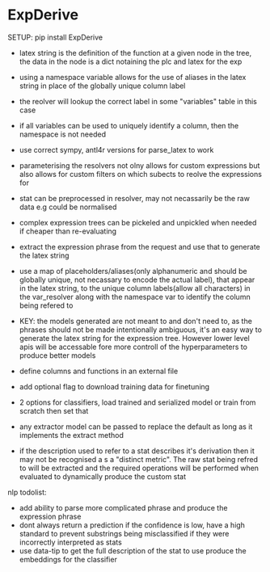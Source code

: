 # ExpDerive

SETUP:
pip install ExpDerive

- latex string is the definition of the function at a given node in the tree, the data in the node is a dict notaining the plc and latex for the exp

- using a namespace variable allows for the use of aliases in the latex string in place of the globally unique column label
- the reolver will lookup the correct label in some "variables" table in this case
- if all variables can be used to uniquely identify a column, then the namespace is not needed

- use correct sympy, antl4r versions for parse_latex to work
- parameterising the resolvers not olny allows for custom expressions but also allows for custom filters on which subects to reolve the expressions for
- stat can be preprocessed in resolver, may not necassarily be the raw data e.g could be normalised

- complex expression trees can be pickeled and unpickled when needed if cheaper than re-evaluating

- extract the expression phrase from the request and use that to generate the latex string

- use a map of placeholders/aliases(only alphanumeric and should be globally unique, not necassary to encode the actual label), that appear in the latex string, to the unique column labels(allow all characters) in the var_resolver along with the namespace var to identify the column being refered to

- KEY: the models generated are not meant to and don't need to, as the phrases should not be made intentionally ambiguous, it's an easy way to generate the latex string for the expression tree. However lower level apis will be accessable fore more controll of the hyperparameters to produce better models

- define columns and functions in an external file

- add optional flag to download training data for finetuning

- 2 options for classifiers, load trained and serialized model or train from scratch then set that

- any extractor model can be passed to replace the default as long as it implements the extract method 

- if the description used to refer to a stat describes it's derivation then it may not be recognised a s a "distinct metric". The raw stat being refred to will be extracted and the required operations will be performed when evaluated to dynamically produce the custom stat

nlp todolist:
- add ability to parse more complicated phrase and produce the expression phrase
- dont always return a prediction if the confidence is low, have a high standard to prevent substrings being misclassified if they were incorrectly interpreted as stats
- use data-tip to get the full description of the stat to use produce the embeddings for the classifier